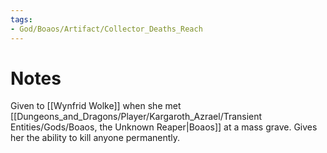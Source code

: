 ```yaml
---
tags:
- God/Boaos/Artifact/Collector_Deaths_Reach
---
```


# Notes
Given to [[Wynfrid Wolke]] when she met [[Dungeons_and_Dragons/Player/Kargaroth_Azrael/Transient Entities/Gods/Boaos, the Unknown Reaper|Boaos]] at a mass grave. Gives her the ability to kill anyone permanently. 